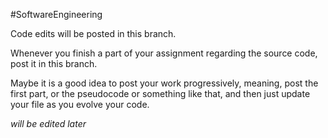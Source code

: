#SoftwareEngineering

Code edits will be posted in this branch.

Whenever you finish a part of your assignment regarding the source code, post it in this branch. 

Maybe it is a good idea to post your work progressively, meaning, post the first part, or the pseudocode or something like that, and then just update your file as you evolve your code. 

*will be edited later*
